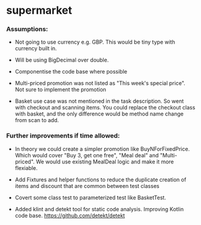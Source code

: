 # supermarket


### Assumptions: 
* Not going to use currency e.g. GBP. This would be tiny type with currency built in.

* Will be using BigDecimal over double.  

* Componentise the code base where possible  

* Multi-priced promotion was not listed as "This week's special price". Not sure to implement the promotion

* Basket use case was not mentioned in the task description. So went with checkout and scanning items. You could replace 
  the checkout class with basket, and the only difference would be method name change from scan to add.


### Further improvements if time allowed:
* In theory we could create a simpler promotion like BuyNForFixedPrice. Which  would cover "Buy 3, get one free", 
  "Meal deal" and "Multi-priced". We would use existing MealDeal logic and make it more flexiable.

* Add Fixtures and helper functions to reduce the duplicate creation of items and discount that are common between test classes

* Covert some class test to parameterized test like BasketTest.

* Added klint and detekt tool for static code analysis. Improving Kotlin code base.
  https://github.com/detekt/detekt